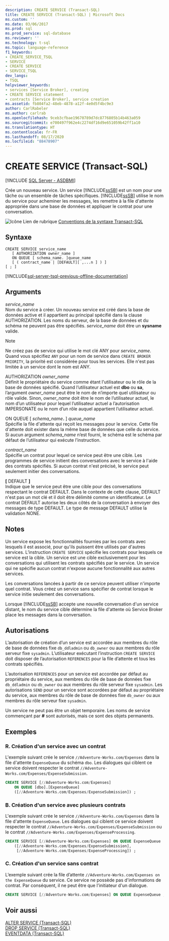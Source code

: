 ```yaml
---
description: CREATE SERVICE (Transact-SQL)
title: CREATE SERVICE (Transact-SQL) | Microsoft Docs
ms.custom: ''
ms.date: 03/06/2017
ms.prod: sql
ms.prod_service: sql-database
ms.reviewer: ''
ms.technology: t-sql
ms.topic: language-reference
f1_keywords:
- CREATE_SERVICE_TSQL
- SERVICE
- CREATE SERVICE
- SERVICE_TSQL
dev_langs:
- TSQL
helpviewer_keywords:
- services [Service Broker], creating
- CREATE SERVICE statement
- contracts [Service Broker], service creation
ms.assetid: fb804fa2-48eb-4878-a12f-4e0d5f4bc9e3
author: CarlRabeler
ms.author: carlrab
ms.openlocfilehash: 9ceb3cfbae19670789d7dc8776805b14b463a059
ms.sourcegitcommit: e700497f962e4c2274df16d9e651059b42ff1a10
ms.translationtype: HT
ms.contentlocale: fr-FR
ms.lasthandoff: 08/17/2020
ms.locfileid: "88478907"
---
```

# <a name="create-service-transact-sql"></a>CREATE SERVICE (Transact-SQL)
[!INCLUDE [SQL Server - ASDBMI](../../includes/applies-to-version/sql-asdbmi.md)]

  Crée un nouveau service. Un service [!INCLUDE[ssSB](../../includes/sssb-md.md)] est un nom pour une tâche ou un ensemble de tâches spécifiques. [!INCLUDE[ssSB](../../includes/sssb-md.md)] utilise le nom du service pour acheminer les messages, les remettre à la file d'attente appropriée dans une base de données et appliquer le contrat pour une conversation.  
  
 ![Icône Lien de rubrique](../../database-engine/configure-windows/media/topic-link.gif "Icône du lien de rubrique") [Conventions de la syntaxe Transact-SQL](../../t-sql/language-elements/transact-sql-syntax-conventions-transact-sql.md)  
  
## <a name="syntax"></a>Syntaxe  
  
```syntaxsql
CREATE SERVICE service_name  
   [ AUTHORIZATION owner_name ]  
   ON QUEUE [ schema_name. ]queue_name  
   [ ( contract_name | [DEFAULT][ ,...n ] ) ]  
[ ; ]  
```  
  
[!INCLUDE[sql-server-tsql-previous-offline-documentation](../../includes/sql-server-tsql-previous-offline-documentation.md)]

## <a name="arguments"></a>Arguments
 *service_name*  
 Nom du service à créer. Un nouveau service est créé dans la base de données active et il appartient au principal spécifié dans la clause AUTHORIZATION. Les noms du serveur, de la base de données et du schéma ne peuvent pas être spécifiés. *service_name* doit être un **sysname** valide.  
  
> [!NOTE]  
> Ne créez pas de service qui utilise le mot clé ANY pour *service_name*. Quand vous spécifiez `ANY` pour un nom de service dans `CREATE BROKER PRIORITY`, la priorité est considérée pour tous les services. Elle n'est pas limitée à un service dont le nom est ANY.  
  
 AUTHORIZATION *owner_name*  
 Définit le propriétaire du service comme étant l'utilisateur ou le rôle de la base de données spécifié. Quand l’utilisateur actuel est **dbo** ou **sa**, l’argument *owner_name* peut être le nom de n’importe quel utilisateur ou rôle valide. Sinon, *owner_name* doit être le nom de l’utilisateur actuel, le nom d’un utilisateur pour lequel l’utilisateur actuel a l’autorisation IMPERSONATE ou le nom d’un rôle auquel appartient l’utilisateur actuel.  
  
 ON QUEUE [ _schema_name_**.** ] *queue_name*  
 Spécifie la file d'attente qui reçoit les messages pour le service. Cette file d'attente doit exister dans la même base de données que celle du service. Si aucun argument *schema_name* n’est fourni, le schéma est le schéma par défaut de l’utilisateur qui exécute l’instruction.  
  
 *contract_name*  
 Spécifie un contrat pour lequel ce service peut être une cible. Les programmes de service initient des conversations avec le service à l'aide des contrats spécifiés. Si aucun contrat n'est précisé, le service peut seulement initier des conversations.  
  
 **[** DEFAULT **]**  
 Indique que le service peut être une cible pour des conversations respectant le contrat DEFAULT. Dans le contexte de cette clause, DEFAULT n'est pas un mot clé et il doit être délimité comme un identificateur. Le contrat DEFAULT autorise les deux côtés de la conversation à envoyer des messages de type DEFAULT. Le type de message DEFAULT utilise la validation NONE.  
  
## <a name="remarks"></a>Notes  
 Un service expose les fonctionnalités fournies par les contrats avec lesquels il est associé, pour qu'ils puissent être utilisés par d'autres services. L’instruction `CREATE SERVICE` spécifie les contrats pour lesquels ce service est la cible. Un service est une cible exclusivement pour les conversations qui utilisent les contrats spécifiés par le service. Un service qui ne spécifie aucun contrat n'expose aucune fonctionnalité aux autres services.  
  
 Les conversations lancées à partir de ce service peuvent utiliser n'importe quel contrat. Vous créez un service sans spécifier de contrat lorsque le service initie seulement des conversations.  
  
 Lorsque [!INCLUDE[ssSB](../../includes/sssb-md.md)] accepte une nouvelle conversation d'un service distant, le nom du service cible détermine la file d'attente où Service Broker place les messages dans la conversation.  
  
## <a name="permissions"></a>Autorisations  
 L’autorisation de création d’un service est accordée aux membres du rôle de base de données fixe `db_ddladmin` ou `db_owner` ou aux membres du rôle serveur fixe `sysadmin`. L’utilisateur exécutant l’instruction `CREATE SERVICE` doit disposer de l’autorisation `REFERENCES` pour la file d’attente et tous les contrats spécifiés.  
  
 L’autorisation `REFERENCES` pour un service est accordée par défaut au propriétaire du service, aux membres du rôle de base de données fixe `db_ddladmin` ou `db_owner` ou aux membres du rôle serveur fixe `sysadmin`. Les autorisations `SEND` pour un service sont accordées par défaut au propriétaire du service, aux membres du rôle de base de données fixe `db_owner` ou aux membres du rôle serveur fixe `sysadmin`.  
  
 Un service ne peut pas être un objet temporaire. Les noms de service commençant par **#** sont autorisés, mais ce sont des objets permanents.  
  
## <a name="examples"></a>Exemples  
  
### <a name="a-creating-a-service-with-one-contract"></a>R. Création d'un service avec un contrat  
 L'exemple suivant crée le service `//Adventure-Works.com/Expenses` dans la file d'attente `ExpenseQueue` du schéma `dbo`. Les dialogues qui ciblent ce service doivent respecter le contrat `//Adventure-Works.com/Expenses/ExpenseSubmission`.  
  
```sql  
CREATE SERVICE [//Adventure-Works.com/Expenses]  
    ON QUEUE [dbo].[ExpenseQueue]  
    ([//Adventure-Works.com/Expenses/ExpenseSubmission]) ;  
```  
  
### <a name="b-creating-a-service-with-multiple-contracts"></a>B. Création d'un service avec plusieurs contrats  
 L'exemple suivant crée le service `//Adventure-Works.com/Expenses` dans la file d'attente `ExpenseQueue`. Les dialogues qui ciblent ce service doivent respecter le contrat `//Adventure-Works.com/Expenses/ExpenseSubmission` ou le contrat `//Adventure-Works.com/Expenses/ExpenseProcessing`.  
  
```sql  
CREATE SERVICE [//Adventure-Works.com/Expenses] ON QUEUE ExpenseQueue  
    ([//Adventure-Works.com/Expenses/ExpenseSubmission],  
     [//Adventure-Works.com/Expenses/ExpenseProcessing]) ;  
```  
  
### <a name="c-creating-a-service-with-no-contracts"></a>C. Création d'un service sans contrat  
 L’exemple suivant crée la file d’attente `//Adventure-Works.com/Expenses on the ExpenseQueue` du service. Ce service ne possède pas d'informations de contrat. Par conséquent, il ne peut être que l'initiateur d'un dialogue.  
  
```sql  
CREATE SERVICE [//Adventure-Works.com/Expenses] ON QUEUE ExpenseQueue ;  
```  
  
## <a name="see-also"></a>Voir aussi  
 [ALTER SERVICE &#40;Transact-SQL&#41;](../../t-sql/statements/alter-service-transact-sql.md)   
 [DROP SERVICE &#40;Transact-SQL&#41;](../../t-sql/statements/drop-service-transact-sql.md)   
 [EVENTDATA &#40;Transact-SQL&#41;](../../t-sql/functions/eventdata-transact-sql.md)  
  
  
